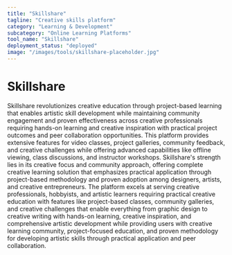 ```yaml
---
title: "Skillshare"
tagline: "Creative skills platform"
category: "Learning & Development"
subcategory: "Online Learning Platforms"
tool_name: "Skillshare"
deployment_status: "deployed"
image: "/images/tools/skillshare-placeholder.jpg"
---
```


# Skillshare

Skillshare revolutionizes creative education through project-based learning that enables artistic skill development while maintaining community engagement and proven effectiveness across creative professionals requiring hands-on learning and creative inspiration with practical project outcomes and peer collaboration opportunities. This platform provides extensive features for video classes, project galleries, community feedback, and creative challenges while offering advanced capabilities like offline viewing, class discussions, and instructor workshops. Skillshare's strength lies in its creative focus and community approach, offering complete creative learning solution that emphasizes practical application through project-based methodology and proven adoption among designers, artists, and creative entrepreneurs. The platform excels at serving creative professionals, hobbyists, and artistic learners requiring practical creative education with features like project-based classes, community galleries, and creative challenges that enable everything from graphic design to creative writing with hands-on learning, creative inspiration, and comprehensive artistic development while providing users with creative learning community, project-focused education, and proven methodology for developing artistic skills through practical application and peer collaboration.